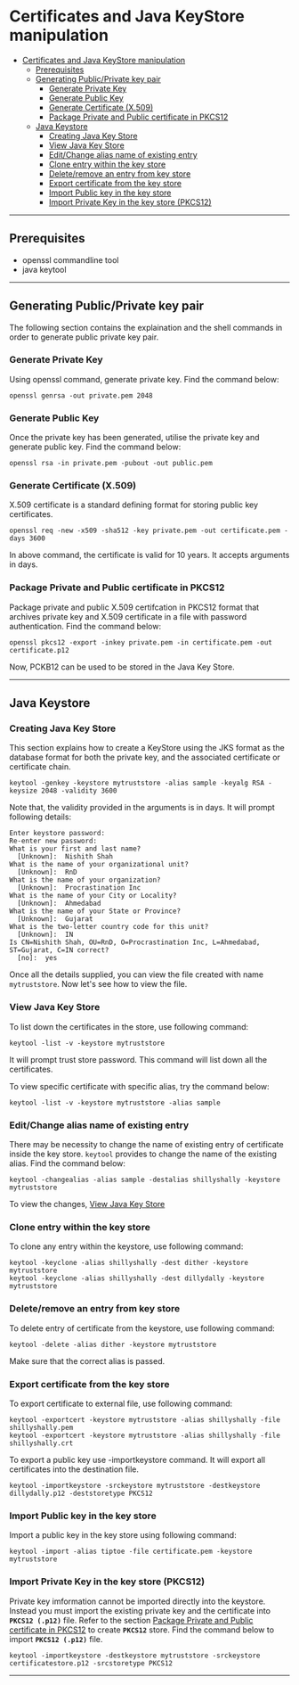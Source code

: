 # Certificates and Java KeyStore manipulation
- [Certificates and Java KeyStore manipulation](#certificates-and-java-keystore-manipulation)
  - [Prerequisites](#prerequisites)
  - [Generating Public/Private key pair](#generating-publicprivate-key-pair)
    - [Generate Private Key](#generate-private-key)
    - [Generate Public Key](#generate-public-key)
    - [Generate Certificate (X.509)](#generate-certificate-x509)
    - [Package Private and Public certificate in PKCS12](#package-private-and-public-certificate-in-pkcs12)
  - [Java Keystore](#java-keystore)
    - [Creating Java Key Store](#creating-java-key-store)
    - [View Java Key Store](#view-java-key-store)
    - [Edit/Change alias name of existing entry](#editchange-alias-name-of-existing-entry)
    - [Clone entry within the key store](#clone-entry-within-the-key-store)
    - [Delete/remove an entry from key store](#deleteremove-an-entry-from-key-store)
    - [Export certificate from the key store](#export-certificate-from-the-key-store)
    - [Import Public key in the key store](#import-public-key-in-the-key-store)
    - [Import Private Key in the key store (PKCS12)](#import-private-key-in-the-key-store-pkcs12)
---
## Prerequisites
  - openssl commandline tool
  - java keytool

---
## Generating Public/Private key pair
The following section contains the explaination and the shell commands in order to generate public private key pair.

### Generate Private Key
Using openssl command, generate private key. Find the command below:
```shell
openssl genrsa -out private.pem 2048
```

### Generate Public Key
Once the private key has been generated, utilise the private key and generate public key. Find the command below:
```shell
openssl rsa -in private.pem -pubout -out public.pem
```

### Generate Certificate (X.509)
X.509 certificate is a standard defining format for storing public key certificates.
```shell
openssl req -new -x509 -sha512 -key private.pem -out certificate.pem -days 3600
```
In above command, the certificate is valid for 10 years. It accepts arguments in days.

### Package Private and Public certificate in PKCS12 
Package private and public X.509 certifcation in PKCS12 format that archives private key and X.509 certificate in a file with password authentication. Find the command below:
```shell
openssl pkcs12 -export -inkey private.pem -in certificate.pem -out certificate.p12
```
Now, PCKB12 can be used to be stored in the Java Key Store.

---
## Java Keystore
### Creating Java Key Store
This section explains how to create a KeyStore using the JKS format as the database format for both the private key, and the associated certificate or certificate chain.
```shell
keytool -genkey -keystore mytruststore -alias sample -keyalg RSA -keysize 2048 -validity 3600
```
Note that, the validity provided in the arguments is in days.
It will prompt following details:
```
Enter keystore password:  
Re-enter new password: 
What is your first and last name?
  [Unknown]:  Nishith Shah
What is the name of your organizational unit?
  [Unknown]:  RnD
What is the name of your organization?
  [Unknown]:  Procrastination Inc
What is the name of your City or Locality?
  [Unknown]:  Ahmedabad
What is the name of your State or Province?
  [Unknown]:  Gujarat
What is the two-letter country code for this unit?
  [Unknown]:  IN
Is CN=Nishith Shah, OU=RnD, O=Procrastination Inc, L=Ahmedabad, ST=Gujarat, C=IN correct?
  [no]:  yes
```
Once all the details supplied, you can view the file created with name `mytruststore`. Now let's see how to view the file.

### View Java Key Store
To list down the certificates in the store, use following command:
```shell
keytool -list -v -keystore mytruststore
```
It will prompt trust store password. This command will list down all the certificates.

To view specific certificate with specific alias, try the command below:
```shell
keytool -list -v -keystore mytruststore -alias sample
```
### Edit/Change alias name of existing entry
There may be necessity to change the name of existing entry of certificate inside the key store. `keytool` provides to change the name of the existing alias. Find the command below:

```shell
keytool -changealias -alias sample -destalias shillyshally -keystore mytruststore
```
To view the changes, [View Java Key Store](###view-java-key-store)

### Clone entry within the key store
To clone any entry within the keystore, use following command:
```shell
keytool -keyclone -alias shillyshally -dest dither -keystore mytruststore
keytool -keyclone -alias shillyshally -dest dillydally -keystore mytruststore
```

### Delete/remove an entry from key store
To delete entry of certificate from the keystore, use following command:
```shell
keytool -delete -alias dither -keystore mytruststore
```
Make sure that the correct alias is passed.

### Export certificate from the key store
To export certificate to external file, use following command:
```shell
keytool -exportcert -keystore mytruststore -alias shillyshally -file shillyshally.pem
keytool -exportcert -keystore mytruststore -alias shillyshally -file shillyshally.crt
```
To export a public key use -importkeystore command. It will export all certificates into the destination file.
```shell
keytool -importkeystore -srckeystore mytruststore -destkeystore dillydally.p12 -deststoretype PKCS12
```

### Import Public key in the key store
Import a public key in the key store using following command:

```shell
keytool -import -alias tiptoe -file certificate.pem -keystore mytruststore
```

### Import Private Key in the key store (PKCS12)
Private key imformation cannot be imported directly into the keystore. Instead you must import the existing private key and the certificate into **`PKCS12 (.p12)`** file. Refer to the section [Package Private and Public certificate in PKCS12](###Package-Private-and-Public-certificate-in-PKCS12) to create **`PKCS12`** store. Find the command below to import **`PKCS12 (.p12)`** file.

```shell
keytool -importkeystore -destkeystore mytruststore -srckeystore certificatestore.p12 -srcstoretype PKCS12
```
---
